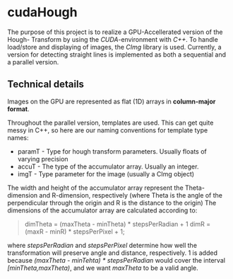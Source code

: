 cudaHough
========================

The purpose of this project is to realize a GPU-Accellerated version of the Hough-
Transform by using the *CUDA*-environment with *C++*. To handle load/store and
displaying of images, the *CImg* library is used. Currently, a version for detecting
straight lines is implemented as both a sequential and a parallel version.

Technical details
------------------------
Images on the GPU are represented as flat (1D) arrays in **column-major format**.

Throughout the parallel version, templates are used. This can get quite messy in C++,
so here are our naming conventions for template type names:
- paramT - Type for hough transform parameters. Usually floats of varying precision
- accuT - The type of the accumulator array. Usually an integer.
- imgT - Type parameter for the image (usually a CImg object)

The width and height of the accumulator array represent the Theta-dimension and
R-dimension, respectively (where Theta is the angle of the perpendicular through the
origin and R is the distance to the origin)
The dimensions of the accumulator array are calculated according to:

>dimTheta = (maxTheta - minTheta) * stepsPerRadian + 1
>dimR = (maxR - minR) * stepsPerPixel + 1;

where *stepsPerRadian* and *stepsPerPixel* determine how well the transformation will
preserve angle and distance, respectively. 1 is added because
*(maxTheta - minTehta) * stepsPerRadian* would cover the interval *[minTheta,maxTheta)*,
and we want *maxTheta* to be a valid angle.
